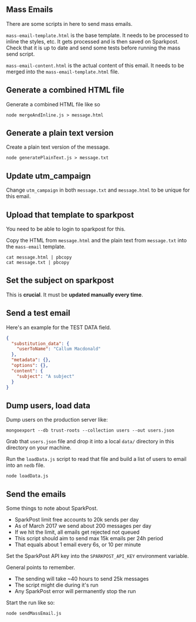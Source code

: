 Mass Emails
---

There are some scripts in here to send mass emails.

`mass-email-template.html` is the base template. It needs to be processed to
inline the styles, etc. It gets processed and is then saved on Sparkpost. Check
that it is up to date and send some tests before running the mass send script.

`mass-email-content.html` is the actual content of this email. It needs to be
merged into the `mass-email-template.html` file.

## Generate a combined HTML file

Generate a combined HTML file like so

    node mergeAndInline.js > message.html

## Generate a plain text version

Create a plain text version of the message.

    node generatePlainText.js > message.txt

## Update utm_campaign

Change `utm_campaign` in both `message.txt` and `message.html` to be unique for
this email.

## Upload that template to sparkpost

You need to be able to login to sparkpost for this.

Copy the HTML from `message.html` and the plain text from `message.txt` into the
`mass-email` template.

    cat message.html | pbcopy
    cat message.txt | pbcopy

## Set the subject on sparkpost

This is **crucial**. It must be **updated manually every time**.

## Send a test email

Here's an example for the TEST DATA field.

```json
{
  "substitution_data": {
    "userToName": "Callum Macdonald"
  },
  "metadata": {},
  "options": {},
  "content": {
    "subject": "A subject"
  }
}
```

## Dump users, load data

Dump users on the production server like:

    mongoexport --db trust-roots --collection users --out users.json

Grab that `users.json` file and drop it into a local `data/` directory in this
directory on your machine.

Run the `loadData.js` script to read that file and build a list of users to
email into an `nedb` file.

    node loadData.js

## Send the emails

Some things to note about SparkPost.

* SparkPost limit free accounts to 20k sends per day
* As of March 2017 we send about 200 messages per day
* If we hit the limit, all emails get rejected not queued
* This script should aim to send max 15k emails per 24h period
* That equals about 1 email every 6s, or 10 per minute

Set the SparkPost API key into the `SPARKPOST_API_KEY` environment variable.

General points to remember.

* The sending will take ~40 hours to send 25k messages
* The script might die during it's run
* Any SparkPost error will permanently stop the run

Start the run like so:

    node sendMassEmail.js
